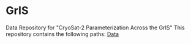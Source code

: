 # GrIS
Data Repository for "CryoSat-2 Parameterization Across the GrIS"
This repository contains the following paths: [Data](GrIS//Data)
